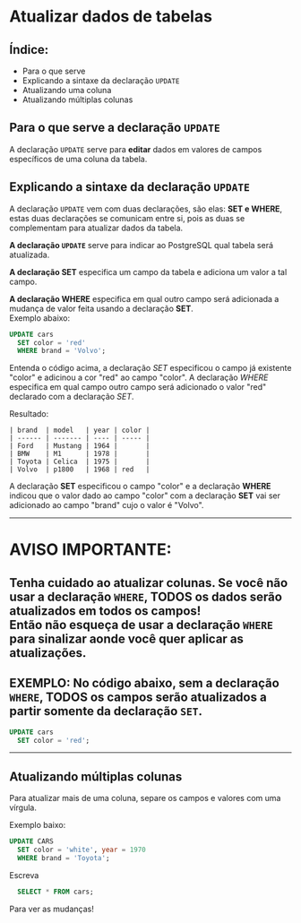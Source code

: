 # Atualizar dados de tabelas
## Índice:
- Para o que serve
- Explicando a sintaxe da declaração `UPDATE`
- Atualizando uma coluna
- Atualizando múltiplas colunas

## Para o que serve a declaração `UPDATE`
A declaração `UPDATE` serve para **editar** dados em valores de campos específicos de uma coluna da tabela.

## Explicando a sintaxe da declaração `UPDATE`

A declaração `UPDATE` vem com duas declarações, são elas: **SET e WHERE**, estas duas declarações se comunicam entre si, pois as duas se complementam para atualizar dados da tabela. 

**A declaração `UPDATE`** serve para indicar ao PostgreSQL qual tabela será atualizada.

**A declaração **SET**** especifica um campo da tabela e adiciona um valor a tal campo.

**A declaração **WHERE**** especifica em qual outro campo será adicionada a mudança de valor feita usando a declaração **SET**. <br> Exemplo abaixo:

```sql
UPDATE cars
  SET color = 'red'
  WHERE brand = 'Volvo';
```

Entenda o código acima, a declaração *SET* especificou o campo já existente "color" e adicinou a cor "red" ao campo "color". A declaração *WHERE* especifica em qual campo outro campo será adicionado o valor "red" declarado com a declaração *SET*.

Resultado:

```
| brand  | model   | year | color |
| ------ | ------- | ---- | ----- |
| Ford   | Mustang | 1964 |       |
| BMW    | M1      | 1978 |       |
| Toyota | Celica  | 1975 |       |
| Volvo  | p1800   | 1968 | red   |
```

A declaração **SET** especificou o campo "color" e a declaração **WHERE** indicou que o valor dado ao campo "color" com a declaração **SET** vai ser adicionado ao campo "brand" cujo o valor é "Volvo".


---
# AVISO IMPORTANTE:
## Tenha cuidado ao atualizar colunas. Se você não usar a declaração `WHERE`, TODOS os dados serão atualizados em todos os campos! <br> Então não esqueça de usar a declaração `WHERE` para sinalizar aonde você quer aplicar as atualizações. 

## EXEMPLO: No código abaixo, sem a declaração `WHERE`, TODOS os campos serão atualizados a partir somente da declaração `SET`.

```sql
UPDATE cars
  SET color = 'red';
```
---
## Atualizando múltiplas colunas

Para atualizar mais de uma coluna, separe os campos e valores com uma vírgula.

Exemplo baixo:

```sql
UPDATE CARS
  SET color = 'white', year = 1970
  WHERE brand = 'Toyota';
```

Escreva
```sql
  SELECT * FROM cars;
```
Para ver as mudanças!
